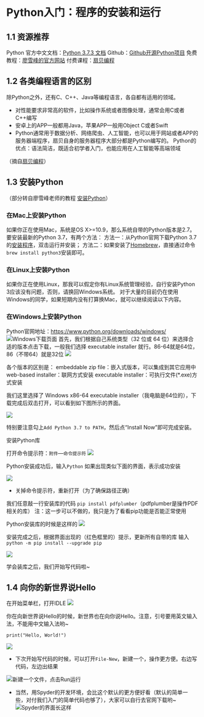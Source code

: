 # Python入门：程序的安装和运行

## 1.1 资源推荐

Python 官方中文文档：[Python 3.7.3 文档](https://docs.python.org/zh-cn/3/)
Github：[Github开源Python项目](https://github.com/vinta/awesome-python)
免费教程：[廖雪峰的官方网站](https://www.liaoxuefeng.com/wiki/1016959663602400)
付费课程：[扇贝编程](https://web.shanbay.com/codetime/home)

## 1.2 各类编程语言的区别

除Python之外，还有C、C++、Java等编程语言，各自都有适用的领域。
- 对性能要求非常高的软件，比如操作系统或者图像处理，通常会用C或者C++编写
- 安卓上的APP一般都用Java，苹果APP一般用Object C或者Swift
- Python通常用于数据分析、网络爬虫、人工智能，也可以用于网站或者APP的服务器端程序，扇贝自身的服务器程序大部分都是Python编写的。
Python的优点：语法简洁，既适合初学者入门，也能应用在人工智能等高端领域

（摘自[扇贝编程](https://web.shanbay.com/codetime/home)）
## 1.3 安装Python
（部分转自廖雪峰老师的教程 [安装Python](https://www.liaoxuefeng.com/wiki/1016959663602400/1016959)）

### 在Mac上安装Python

如果你正在使用Mac，系统是OS X>=10.9，那么系统自带的Python版本是2.7。要安装最新的Python 3.7，有两个方法：
方法一：从Python官网下载Python 3.7的[安装程序](https://www.python.org/ftp/python/3.7.0/python-3.7.0-macosx10.9.pkg)，双击运行并安装；
方法二：如果安装了[Homebrew](https://brew.sh/)，直接通过命令`brew install python3`安装即可。

### 在Linux上安装Python

如果你正在使用Linux，那我可以假定你有Linux系统管理经验，自行安装Python 3应该没有问题，否则，请换回Windows系统。
对于大量的目前仍在使用Windows的同学，如果短期内没有打算换Mac，就可以继续阅读以下内容。

### 在Windows上安装Python
Python官网地址：https://www.python.org/downloads/windows/
![Windows下载页面](https://upload-images.jianshu.io/upload_images/17569167-9ea07ee86868fabd.png?imageMogr2/auto-orient/strip%7CimageView2/2/w/1240)
首先，我们根据自己系统类型（32 位或 64 位）来选择合适的版本点击下载，一般我们选择 executable installer 就行。86-64就是64位，86（不带64）就是32位
![](https://upload-images.jianshu.io/upload_images/17569167-78288525fdd04944.png?imageMogr2/auto-orient/strip%7CimageView2/2/w/1240)

各个版本的区别是：
embeddable zip file：嵌入式版本，可以集成到其它应用中
web-based installer：联网方式安装
executable installer：可执行文件(*.exe)方式安装

我们这里选择了 Windows x86-64 executable installer（我电脑是64位的），下载完成后双击打开，可以看到如下图所示的界面。

![](https://upload-images.jianshu.io/upload_images/17569167-2db1f1f33da6720e.png?imageMogr2/auto-orient/strip%7CimageView2/2/w/1240)


特别要注意勾上```Add Python 3.7 to PATH```，然后点“Install Now”即可完成安装。

安装Python库

打开命令提示符：```附件```—```命令提示符```
![](https://upload-images.jianshu.io/upload_images/17569167-b2fab6cda27ccbb9.png?imageMogr2/auto-orient/strip%7CimageView2/2/w/1240)

Python安装成功后，输入```Python```
如果出现类似下面的界面，表示成功安装

![](https://upload-images.jianshu.io/upload_images/17569167-e593258efb33b669.png?imageMogr2/auto-orient/strip%7CimageView2/2/w/1240)

- 关掉命令提示符，重新打开（为了确保路径正确）

我们任意敲一行安装库的代码 ```pip install pdfplumber```（pdfplumber是操作PDF相关的库）
注：这一步可以不做的，我只是为了看看pip功能是否能正常使用

Python安装库的时候是这样的
![](https://upload-images.jianshu.io/upload_images/17569167-ffe90d49de366d8d.png?imageMogr2/auto-orient/strip%7CimageView2/2/w/1240)

安装完成之后，根据界面出现的（红色框里的）提示，更新所有自带的库
输入`python -m pip install --upgrade pip`

![](https://upload-images.jianshu.io/upload_images/17569167-662f3e472d6e4b61.png?imageMogr2/auto-orient/strip%7CimageView2/2/w/1240)

学会装库之后，我们开始写代码啦~

## 1.4 向你的新世界说Hello
在开始菜单栏，打开IDLE
![](https://upload-images.jianshu.io/upload_images/17569167-a5dbea28f596e27f.png?imageMogr2/auto-orient/strip%7CimageView2/2/w/1240)

你在向新世界说Hello的时候，新世界也在向你说Hello。注意，引号要用英文输入法，不能用中文输入法哟~
```
print("Hello, World!")
```
![](https://upload-images.jianshu.io/upload_images/17569167-227993f8db17019f.png?imageMogr2/auto-orient/strip%7CimageView2/2/w/1240)

- 下次开始写代码的时候，可以打开```File-New```，新建一个，操作更方便。右边写代码，左边出结果

![新建一个文件，点击Run运行](https://upload-images.jianshu.io/upload_images/17569167-756668c86a091e43.png?imageMogr2/auto-orient/strip%7CimageView2/2/w/1240)

- 当然，用Spyder的开发环境，会比这个默认的更方便好看（默认的简单一些，对付我们入门的简单代码也够了），大家可以自行去官网下载哟~
![Spyder的界面长这样](https://upload-images.jianshu.io/upload_images/17569167-a06af1cfa106dd09.png?imageMogr2/auto-orient/strip%7CimageView2/2/w/1240)